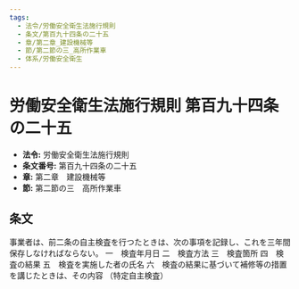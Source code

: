```yaml
---
tags:
  - 法令/労働安全衛生法施行規則
  - 条文/第百九十四条の二十五
  - 章/第二章_建設機械等
  - 節/第二節の三_高所作業車
  - 体系/労働安全衛生
---
```

# 労働安全衛生法施行規則 第百九十四条の二十五

- **法令:** 労働安全衛生法施行規則
- **条文番号:** 第百九十四条の二十五
- **章:** 第二章　建設機械等
- **節:** 第二節の三　高所作業車

## 条文
事業者は、前二条の自主検査を行つたときは、次の事項を記録し、これを三年間保存しなければならない。
一　検査年月日
二　検査方法
三　検査箇所
四　検査の結果
五　検査を実施した者の氏名
六　検査の結果に基づいて補修等の措置を講じたときは、その内容
（特定自主検査）

